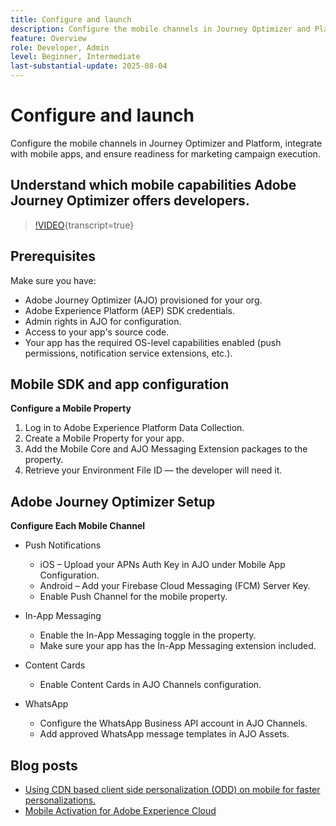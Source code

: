 ```yaml
---
title: Configure and launch
description: Configure the mobile channels in Journey Optimizer and Platform, integrate with mobile apps, and ensure readiness for marketing campaign execution.
feature: Overview
role: Developer, Admin
level: Beginner, Intermediate
last-substantial-update: 2025-08-04
---
```


# Configure and launch

Configure the mobile channels in Journey Optimizer and Platform, integrate with mobile apps, and ensure readiness for marketing campaign execution.

## Understand which mobile capabilities Adobe Journey Optimizer offers developers.

>[!VIDEO](https://video.tv.adobe.com/v/342103?quality=12&learn=on){transcript=true}

## Prerequisites

Make sure you have:

* Adobe Journey Optimizer (AJO) provisioned for your org.
* Adobe Experience Platform (AEP) SDK credentials.
* Admin rights in AJO for configuration.
* Access to your app's source code.
* Your app has the required OS-level capabilities enabled (push permissions, notification service extensions, etc.).


## Mobile SDK and app configuration

**Configure a Mobile Property**

1. Log in to Adobe Experience Platform Data Collection.
2. Create a Mobile Property for your app.
3. Add the Mobile Core and AJO Messaging Extension packages to the property.
4. Retrieve your Environment File ID — the developer will need it.


## Adobe Journey Optimizer Setup

**Configure Each Mobile Channel**

* Push Notifications
    * iOS – Upload your APNs Auth Key in AJO under Mobile App Configuration.
    * Android – Add your Firebase Cloud Messaging (FCM) Server Key.
    * Enable Push Channel for the mobile property.

* In-App Messaging
    * Enable the In-App Messaging toggle in the property.
    * Make sure your app has the In-App Messaging extension included.

* Content Cards
    * Enable Content Cards in AJO Channels configuration.

* WhatsApp
    * Configure the WhatsApp Business API account in AJO Channels.
    * Add approved WhatsApp message templates in AJO Assets.


## Blog posts

* [Using CDN based client side personalization (ODD) on mobile for faster personalizations.](https://experienceleaguecommunities.adobe.com/t5/journey-optimizer-blogs/using-cdn-based-client-side-personalization-odd-on-mobile-for/ba-p/761626)
* [Mobile Activation for Adobe Experience Cloud](https://experienceleaguecommunities.adobe.com/t5/adobe-target-blogs/mobile-activation-for-adobe-experience-cloud/ba-p/541595)